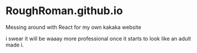 # RoughRoman.github.io
Messing around with React for my own kakaka website

i swear it will be waaay more professional once it starts to look like an adult made i.
